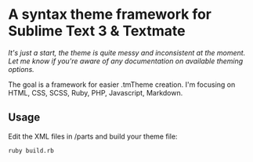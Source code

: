 # A syntax theme framework for Sublime Text 3 & Textmate

*It's just a start, the theme is quite messy and inconsistent at the moment. Let me know if you're aware of any documentation on available theming options.*

The goal is a framework for easier .tmTheme creation.
I'm focusing on HTML, CSS, SCSS, Ruby, PHP, Javascript, Markdown. 

## Usage

Edit the XML files in /parts and build your theme file:

	ruby build.rb
